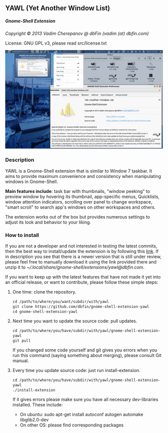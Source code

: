 ## YAWL (Yet Another Window List)

##### Gnome-Shell Extension

_Copyright © 2013 Vadim Cherepanov @ dbFin (vadim (at) dbfin.com)_

License: GNU GPL v3, please read src/license.txt

 ![ ](src/screenshot.png?raw=true)
 
### Description
 
YAWL is a Gnome-Shell extension that is similar to Window 7 taskbar. It aims to provide maximum convenience and consistency when manipulating windows in Gnome-Shell.

**Main features include**: task bar with thumbnails, "window peeking" to preview window by hovering its thumbnail, app-specific menus, Quicklists, window attention indicators, scrolling over panel to change workspace, "smart scroll" to search app's windows on other workspaces and others.

The extension works out of the box but provides numerous settings to adjust its look and behavior to your liking.

### How to install

If you are not a developer and not interested in testing the latest commits, then the best way to install/update the extension is by following this <a href="https://extensions.gnome.org/extension/674/yawl-yet-another-window-list/" target="_blank" title="YAWL on extensions.gnome.org">link</a>. If in description you see that there is a newer version that is still under review, please feel free to manually download it using the link provided there and unzip it to _~/.local/share/gnome-shell/extensions/yawl@dbfin\.com_.

If you want to keep up with the latest features that have not made it yet into an official release, or want to contribute, please follow these simple steps:

1.  One time: clone the repository.

        cd /path/to/where/you/want/subdir/with/yawl
        git clone https://github.com/dbfin/gnome-shell-extension-yawl
        cd gnome-shell-extension-yawl

1.  Next time you want to update the source code: pull updates.

        cd /path/to/where/you/have/subdir/with/yawl/gnome-shell-extension-yawl
        git pull

    If you changed some code yourself and git gives you errors when you run this command (saying something about merging), please consult Git manual.

1.  Every time you update source code: just run install-extension.

        cd /path/to/where/you/have/subdir/with/yawl/gnome-shell-extension-yawl
        ./install-extension

    If it gives errors please make sure you have all necessary dev-libraries installed. These include:

    * On ubuntu: sudo apt-get install autoconf autogen automake libglib2.0-dev
    * On other OS: please find corresponding packages

